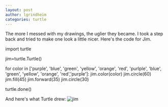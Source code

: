 ```yaml
---
layout: post
author: lgrindheim
categories: turtle
---
```


The more I messed with my drawings, the uglier they became. I took a step back and tried to make one look a little nicer. Here's the code for Jim.

import turtle

jim=turtle.Turtle()

for color in ['purple', 'blue', 'green', 'yellow', 'orange', 'red', 'purlple', 'blue', 'green', 'yellow', 'orange', 'red','purple']:
  jim.color(color)
  jim.circle(60)
  jim.fill(45)
  jim.forward(35)
  jim.circle(30)
  
turtle.done()


And here's what Turtle drew:
![jim](https://plus.google.com/u/0/photos/110811624909797200563/albums/posts/5921798785468515074?pid=5921798785468515074&oid=110811624909797200563)
